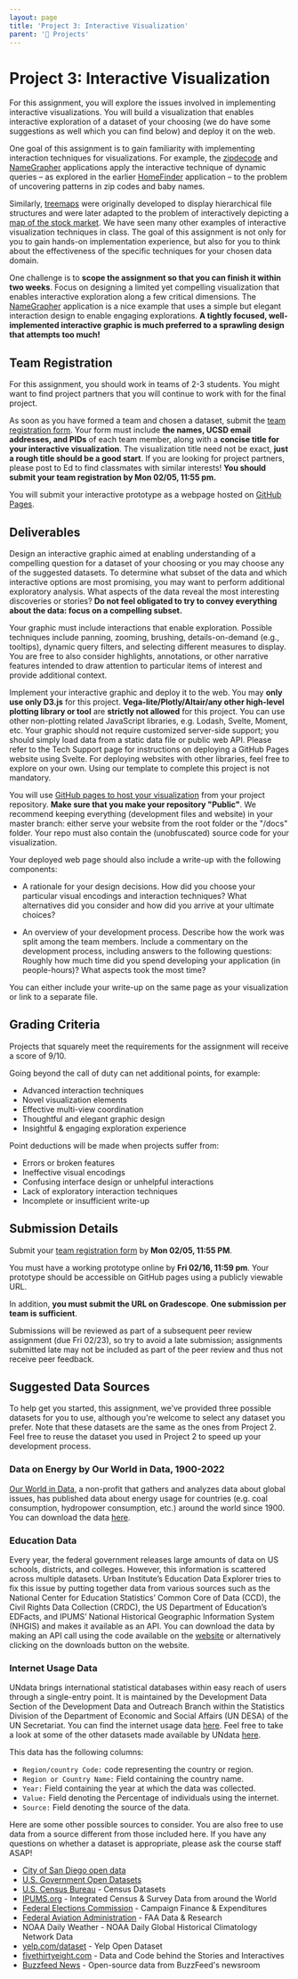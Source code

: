 ```yaml
---
layout: page
title: 'Project 3: Interactive Visualization'
parent: '📝 Projects'
---
```


# Project 3: Interactive Visualization

For this assignment, you will explore the issues involved in implementing interactive visualizations. You will build a visualization that enables interactive exploration of a dataset of your choosing (we do have some suggestions as well which you can find below) and deploy it on the web.

One goal of this assignment is to gain familiarity with implementing interaction techniques for visualizations. For example, the [zipdecode][link] and [NameGrapher][link1] applications apply the interactive technique of dynamic queries – as explored in the earlier [HomeFinder][link2] application – to the problem of uncovering patterns in zip codes and baby names.

Similarly, [treemaps][link3] were originally developed to display hierarchical file structures and were later adapted to the problem of interactively depicting a [map of the stock market][link4]. We have seen many other examples of interactive visualization techniques in class. The goal of this assignment is not only for you to gain hands-on implementation experience, but also for you to think about the effectiveness of the specific techniques for your chosen data domain.

One challenge is to **scope the assignment so that you can finish it within two weeks**. Focus on designing a limited yet compelling visualization that enables interactive exploration along a few critical dimensions. The [NameGrapher][link1] application is a nice example that uses a simple but elegant interaction design to enable engaging explorations. **A tightly focused, well-implemented interactive graphic is much preferred to a sprawling design that attempts too much!**

[link]: http://benfry.com/zipdecode/
[link1]: https://namerology.com/baby-name-grapher/
[link2]: http://www.cs.umd.edu/hcil/spotfire/
[link3]: http://www.cs.umd.edu/hcil/treemap/
[link4]: http://www.bewitched.com/marketmap.html

## Team Registration

For this assignment, you should work in teams of 2-3 students. You might want to find project partners that you will continue to work with for the final project.

As soon as you have formed a team and chosen a dataset, submit the [team registration form][link5]. Your form must include **the names, UCSD email addresses, and PIDs** of each team member, along with a **concise title for your interactive visualization**. The visualization title need not be exact, **just a rough title should be a good start**. If you are looking for project partners, please post to Ed to find classmates with similar interests! **You should submit your team registration by Mon 02/05, 11:55 pm.**

You will submit your interactive prototype as a webpage hosted on [GitHub Pages][link6].

[link5]: https://forms.gle/z2YzKkeZ86MjLqPs9
[link6]: https://pages.github.com/

## Deliverables

Design an interactive graphic aimed at enabling understanding of a compelling question for a dataset of your choosing or you may choose any of the suggested datasets. To determine what subset of the data and which interactive options are most promising, you may want to perform additional exploratory analysis. What aspects of the data reveal the most interesting discoveries or stories? **Do not feel obligated to try to convey everything about the data: focus on a compelling subset.**

Your graphic must include interactions that enable exploration. Possible techniques include panning, zooming, brushing, details-on-demand (e.g., tooltips), dynamic query filters, and selecting different measures to display. You are free to also consider highlights, annotations, or other narrative features intended to draw attention to particular items of interest and provide additional context.

Implement your interactive graphic and deploy it to the web. You may **only use only D3.js** for this project. **Vega-lite/Plotly/Altair/any other high-level plotting library or tool** are **strictly not allowed** for this project. You can use other non-plotting related JavaScript libraries, e.g. Lodash, Svelte, Moment, etc. Your graphic should not require customized server-side support; you should simply load data from a static data file or public web API. Please refer to the Tech Support page for instructions on deploying a GitHub Pages website using Svelte. For deploying websites with other libraries, feel free to explore on your own. Using our template to complete this project is not mandatory.

You will use [GitHub pages to host your visualization][link7] from your project repository. **Make sure that you make your repository "Public"**. We recommend keeping everything (development files and website) in your master branch: either serve your website from the root folder or the "/docs" folder. Your repo must also contain the (unobfuscated) source code for your visualization.

Your deployed web page should also include a write-up with the following components:

- A rationale for your design decisions. How did you choose your particular visual encodings and interaction techniques? What alternatives did you consider and how did you arrive at your ultimate choices?

- An overview of your development process. Describe how the work was split among the team members. Include a commentary on the development process, including answers to the following questions: Roughly how much time did you spend developing your application (in people-hours)? What aspects took the most time?

You can either include your write-up on the same page as your visualization or link to a separate file.

[link7]: https://docs.github.com/en/pages/getting-started-with-github-pages/creating-a-github-pages-site

## Grading Criteria

Projects that squarely meet the requirements for the assignment will receive a score of 9/10.

Going beyond the call of duty can net additional points, for example:

- Advanced interaction techniques
- Novel visualization elements
- Effective multi-view coordination
- Thoughtful and elegant graphic design
- Insightful & engaging exploration experience

Point deductions will be made when projects suffer from:

- Errors or broken features
- Ineffective visual encodings
- Confusing interface design or unhelpful interactions
- Lack of exploratory interaction techniques
- Incomplete or insufficient write-up

## Submission Details

Submit your [team registration form][link5] by **Mon 02/05, 11:55 PM**.

You must have a working prototype online by **Fri 02/16, 11:59 pm**. Your prototype should be accessible on GitHub pages using a publicly viewable URL.

In addition, **you must submit the URL on Gradescope**. **One submission per team is sufficient**.

Submissions will be reviewed as part of a subsequent peer review assignment (due Fri 02/23), so try to avoid a late submission; assignments submitted late may not be included as part of the peer review and thus not receive peer feedback.

## Suggested Data Sources

To help get you started, this assignment, we’ve provided three possible datasets for you to use, although you're welcome to select any dataset you prefer. Note that these datasets are the same as the ones from Project 2. Feel free to reuse the dataset you used in Project 2 to speed up your development process.

### Data on Energy by Our World in Data, 1900-2022

[Our World in Data][link8], a non-profit that gathers and analyzes data about global issues, has published data about energy usage for countries (e.g. coal consumption, hydropower consumption, etc.) around the world since 1900. You can download the data [here][link9].

[link8]: https://ourworldindata.org/
[link9]: https://github.com/owid/energy-data?tab=readme-ov-file#data-on-energy-by-our-world-in-data

### Education Data

Every year, the federal government releases large amounts of data on US schools, districts, and colleges. However, this information is scattered across multiple datasets. Urban Institute’s Education Data Explorer tries to fix this issue by putting together data from various sources such as the National Center for Education Statistics’ Common Core of Data (CCD), the Civil Rights Data Collection (CRDC), the US Department of Education’s EDFacts, and IPUMS’ National Historical Geographic Information System (NHGIS) and makes it available as an API. You can download the data by making an API call using the code available on the [website][link10] or alternatively clicking on the downloads button on the website.

[link10]: https://educationdata.urban.org/documentation/schools.html#overview

### Internet Usage Data

UNdata brings international statistical databases within easy reach of users through a single-entry point. It is maintained by the Development Data Section of the Development Data and Outreach Branch within the Statistics Division of the Department of Economic and Social Affairs (UN DESA) of the UN Secretariat. You can find the internet usage data [here][link11]. Feel free to take a look at some of the other datasets made available by UNdata [here][link12].

This data has the following columns:

- `Region/country Code:` code representing the country or region.
- `Region or Country Name:` Field containing the country name.
- `Year:` Field containing the year at which the data was collected.
- `Value:` Field denoting the Percentage of individuals using the internet.
- `Source:` Field denoting the source of the data.

[link11]: https://github.com/dsc-courses/dsc106-wi24/raw/gh-pages/resources/data/Internet_data.csv
[link12]: https://data.un.org/

Here are some other possible sources to consider. You are also free to use data from a source different from those included here. If you have any questions on whether a dataset is appropriate, please ask the course staff ASAP!

- [City of San Diego open data][link13]
- [U.S. Government Open Datasets][link14]
- [U.S. Census Bureau][link15] - Census Datasets
- [IPUMS.org][link16] - Integrated Census & Survey Data from around the World
- [Federal Elections Commission][link17] - Campaign Finance & Expenditures
- [Federal Aviation Administration][link18] - FAA Data & Research
- NOAA Daily Weather - NOAA Daily Global Historical Climatology Network Data
- [yelp.com/dataset][link19] - Yelp Open Dataset
- [fivethirtyeight.com][link20] - Data and Code behind the Stories and Interactives
- [Buzzfeed News][link21] - Open-source data from BuzzFeed's newsroom

[link13]: https://data.sandiego.gov/
[link14]: data.gov
[link15]: https://www.census.gov/data.html
[link16]: https://www.ipums.org/
[link17]: https://www.fec.gov/data/
[link18]: https://www.faa.gov/data_research/
[link19]: https://www.yelp.com/dataset
[link20]: https://github.com/fivethirtyeight/data/
[link21]: https://github.com/BuzzFeedNews
